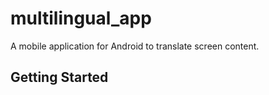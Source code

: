 # multilingual_app

A mobile application for Android to translate screen content.

## Getting Started

